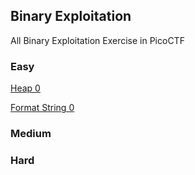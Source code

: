## Binary Exploitation

All Binary Exploitation Exercise in PicoCTF

### Easy

[Heap 0](/heap_0.md)

[Format String 0](/Format_String_0.md)

### Medium

### Hard
